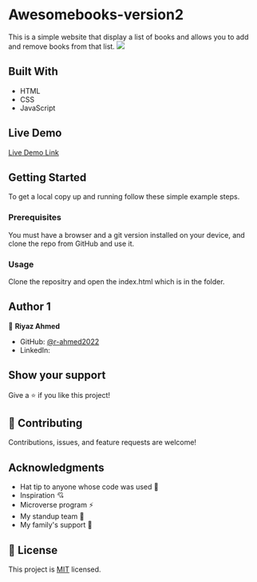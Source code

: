 # Awesomebooks-version2
This is a simple website that display a list of books and allows you to add and remove books from that list.
![](https://img.shields.io/badge/Microverse-blueviolet)


## Built With
- HTML
- CSS
- JavaScript

## Live Demo 


[Live Demo Link](https://r-ahmed2022.github.io/Awesomebooks-version2/)


## Getting Started

To get a local copy up and running follow these simple example steps.

### Prerequisites

You must have a browser and a git version installed on your device, and clone the repo from GitHub and use it.

### Usage

Clone the repositry and open the index.html which is in the folder.

## Author 1

👤 **Riyaz Ahmed**
- GitHub: [@r-ahmed2022](https://github.com/r-ahmed2022)
- LinkedIn: [](https://www.linkedin.com/in/riyaz-ahmed)


## Show your support

Give a ⭐️ if you like this project!

## 🤝 Contributing

Contributions, issues, and feature requests are welcome!


## Acknowledgments

- Hat tip to anyone whose code was used 🔰
- Inspiration 💘
- Microverse program ⚡
- My standup team 🏹
- My family's support 🙌

## 📝 License

This project is [MIT](./MIT.md) licensed.

